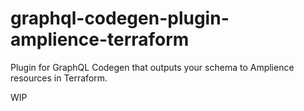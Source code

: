 # graphql-codegen-plugin-amplience-terraform

Plugin for GraphQL Codegen that outputs your schema to Amplience resources in Terraform.

WIP
